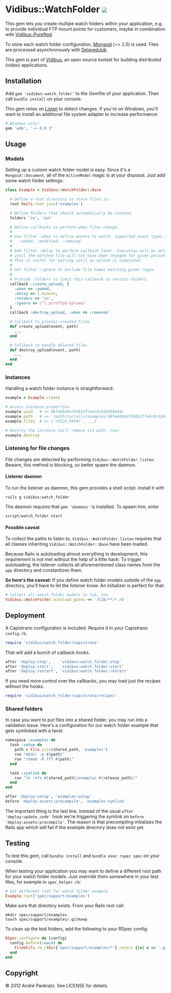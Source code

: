 # Vidibus::WatchFolder [![](http://travis-ci.org/vidibus/vidibus-watch_folder.png)](http://travis-ci.org/vidibus/vidibus-watch_folder)

This gem lets you create multipe watch folders within your application, e.g. to provide individual FTP mount points for customers, maybe in combination with [Vidibus::Pureftpd](https://github.com/vidibus/vidibus-pureftpd).

To store each watch folder configuration, [Mongoid](http://mongoid.org/en/mongoid/index.html) (~> 2.5) is used. Files are processed asynchronously with [DelayedJob](https://github.com/collectiveidea/delayed_job).

This gem is part of [Vidibus](http://vidibus.org), an open source toolset for building distributed (video) applications.


## Installation

Add `gem 'vidibus-watch_folder'` to the Gemfile of your application. Then call `bundle install` on your console.

This gem relies on [Listen](https://github.com/guard/listen) to detect changes. If you're on Windows, you'll want to install an additional file system adapter to increase performance:

```ruby
# Windows only!
gem 'wdm', '~> 0.0.3'
```


## Usage

### Models

Setting up a custom watch folder model is easy. Since it's a `Mongoid::Document`, all of the `ActiveModel` magic is at your disposal. Just add some watch folder settings:

```ruby
class Example < Vidibus::WatchFolder::Base

  # Define a root directory to store files in.
  root Rails.root.join('examples')

  # Define folders that should automatically be created.
  folders 'in', 'out'

  # Define callbacks to perform when files change.
  #
  # Use filter :when to define events to watch. Supported event types are:
  #   :added, :modified, :removed
  #
  # Add filter :delay to perform callback later. Execution will be delayed
  # until the watched file will not have been changed for given period of time.
  # This is useful for waiting until an upload is completed.
  #
  # Set filter :ignore to exclude file names matching given regex.
  #
  # Provide :folders to limit this callback to certain folders.
  callback :create_upload, {
    :when => :added,
    :delay => 1.minute,
    :folders => 'in',
    :ignore => /^\.pureftpd-upload/
  }
  callback :destroy_upload, :when => :removed

  # Callback to process created files
  def create_upload(event, path)
    ...
  end

  # Callback to handle deleted files
  def destroy_upload(event, path)
    ...
  end
end
```


### Instances

Handling a watch folder instance is straightforward:

```ruby
example = Example.create

# Access instance properties
example.uuid   # => 98fe6010e7b5012f7e4c6c626d58b44c
example.path   # => '/path/to/rails/examples/98fe6010e7b5012f7e4c6c626d58b44c/'
example.files  # => ['<FILE_PATH>', ...]

# Destroy the instance (will remove its path, too)
example.destroy
```


### Listening for file changes

File changes are detected by performing `Vidibus::WatchFolder.listen`. Beware, this method is blocking, so better spawn the daemon.


#### Listener daemon

To run the listener as daemon, this gem provides a shell script. Install it with

```
rails g vidibus:watch_folder
```

The daemon requires that `gem 'daemons'` is installed. To spawn him, enter

```
script/watch_folder start
```

#### Possible caveat

To collect the paths to listen to, `Vidibus::WatchFolder.listen` requires that all classes inheriting `Vidibus::WatchFolder::Base` have been loaded.

Because Rails is autoloading almost everything in development, this requirement is not met without the help of a little hack: To trigger autoloading, the listener collects all aforementioned class names from the `app` directory and constantizes them.

**So here's the caveat:** If you define watch folder models outside of the `app` directory, you'll have to let the listener know. An initializer is perfect for that:

```ruby
# Collect all watch folder models in lib, too
Vidibus::WatchFolder.autoload_paths << '/lib/**/*.rb'
```


## Deployment

A Capistrano configuration is included. Require it in your Capistrano `config.rb`.

```ruby
require 'vidibus/watch_folder/capistrano'
```

That will add a bunch of callback hooks.

```ruby
after 'deploy:stop',    'vidibus:watch_folder:stop'
after 'deploy:start',   'vidibus:watch_folder:start'
after 'deploy:restart', 'vidibus:watch_folder:restart'
```

If you need more control over the callbacks, you may load just the recipes without the hooks.

```ruby
require 'vidibus/watch_folder/capistrano/recipes'
```

### Shared folders

In case you want to put files into a shared folder, you may run into a validation issue. Here's a configuration for our watch folder example that gets symlinked with a twist:

```ruby
namespace :examples do
  task :setup do
    path = File.join(shared_path, 'examples')
    run "mkdir -p #{path}"
    run "chmod -R 777 #{path}"
  end

  task :symlink do
    run "ln -nfs #{shared_path}/examples #{release_path}/"
  end
end

after 'deploy:setup', 'examples:setup'
before 'deploy:assets:precompile', 'examples:symlink'
```

The important thing is the last line. Instead of the usual `after 'deploy:update_code'` hook we're triggering the symlink on `before 'deploy:assets:precompile'`. The reason is that precompiling initializes the Rails app which will fail if the example directory does not exist yet.


## Testing

To test this gem, call `bundle install` and `bundle exec rspec spec` on your console.

When testing your application you may want to define a different root path for your watch folder models. Just override them somewhere in your test files, for example in `spec_helper.rb`:

```ruby
# Set different root for watch folder example
Example.root('spec/support/examples')
```

Make sure that directory exists. From your Rails root call:

```
mkdir spec/support/examples
touch spec/support/examples/.gitkeep
```

To clean up the test folders, add the following to your RSpec config:

```ruby
RSpec.configure do |config|
  config.before(:each) do
    FileUtils.rm_r(Dir['spec/support/examples/*'].reject {|e| e == '.gitkeep'})
  end
end
```


## Copyright

&copy; 2012 André Pankratz. See LICENSE for details.
